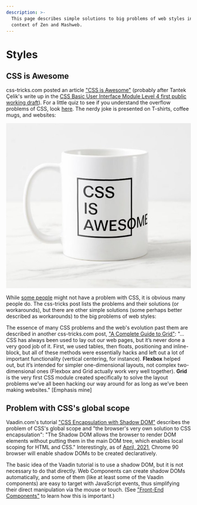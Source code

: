 ```yaml
---
description: >-
  This page describes simple solutions to big problems of web styles in the
  context of Zen and Mashweb.
---
```


# Styles

## CSS is Awesome

css-tricks.com posted an article ["CSS is Awesome"](https://css-tricks.com/css-is-awesome/) \(probably after Tantek Çelik's write up in the [CSS Basic User Interface Module Level 4 first public working draft](https://www.w3.org/TR/2015/WD-css-ui-4-20150922/)\). For a little quiz to see if you understand the overflow problems of CSS, look [here](https://css-tricks.com/which-css-is-awesome-makes-the-most-sense-if-you-dont-know-css-well/). The nerdy joke is presented on T-shirts, coffee mugs, and websites:

![](../.gitbook/assets/css-is-awesome.jpeg)

While [some people](https://uxdesign.cc/why-do-most-developers-hate-css-63c92bce36ed) might not have a problem with CSS, it is obvious many people do. The css-tricks post lists the problems and their solutions \(or workarounds\), but there are other simple solutions \(some perhaps better described as workarounds\) to the big problems of web styles: 

The essence of many CSS problems and the web's evolution past them are described in another css-tricks.com post, ["A Complete Guide to Grid"](https://css-tricks.com/snippets/css/complete-guide-grid/): "... CSS has always been used to lay out our web pages, but it’s never done a very good job of it. First, we used tables, then floats, positioning and inline-block, but all of these methods were essentially hacks and left out a lot of important functionality \(vertical centering, for instance\). **Flexbox** helped out, but it’s intended for simpler one-dimensional layouts, not complex two-dimensional ones \(Flexbox and Grid actually work very well together\). **Grid** is the very first CSS module created specifically to solve the layout problems we’ve all been hacking our way around for as long as we’ve been making websites." \[Emphasis mine\]

## Problem with CSS's global scope

Vaadin.com's tutorial ["CSS Encapsulation with Shadow DOM"](https://vaadin.com/learn/tutorials/css-encapsulation-with-shadow-dom) describes the problem of CSS's global scope and "the browser's very own solution to CSS encapsulation": "The Shadow DOM allows the browser to render DOM elements without putting them in the main DOM tree, which enables local scoping for HTML and CSS." Interestingly, as of [April, 2021](https://www.youtube.com/watch?v=h3MONldIoNM), Chrome 90 browser will enable shadow DOMs to be created declaratively.

The basic idea of the Vaadin tutorial is to use a shadow DOM, but it is not necessary to do that directly. Web Components can create shadow DOMs automatically, and some of them \(like at least some of the Vaadin components\) are easy to target with JavaScript events, thus simplifying their direct manipulation via the mouse or touch. \(See ["Front-End Components"](https://tomelam.gitbook.io/mashweb/part-4-web-page-structure/front-end-components) to learn how this is important.\)

